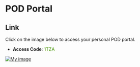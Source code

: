 # POD Portal

## Link
Click on the image below to access your personal POD portal.

- **Access Code**: <span style='color:#479608'>1TZA</span>

<a href="https://portal.ace.aviatrixlab.com/ " target="_blank">

![My image](images/pod.png)
</a>